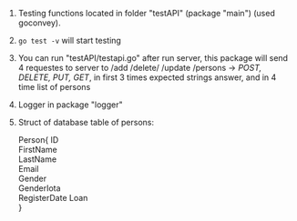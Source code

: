 1. Testing functions located in folder "testAPI" (package "main") (used goconvey).
2. `go test -v` will start testing
3. You can run "testAPI/testapi.go" after run server, this package will send 4 requestes to server to
  /add /delete/ /update /persons -> _POST, DELETE, PUT, GET_, in first 3 times expected strings answer, and in 4 time list of persons 
4. Logger in package "logger"
5. Struct of database table of persons: 
   

    Person{
        	ID           
        	FirstName  
        	LastName     
        	Email       
        	Gender       
        	GenderIota   
        	RegisterDate 
        	Loan         
    }
    
    
 